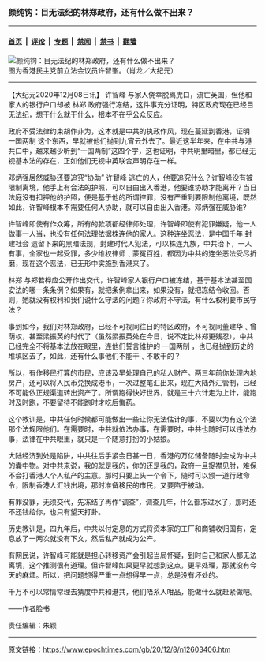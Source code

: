 ### 颜纯钩：目无法纪的林郑政府，还有什么做不出来？

---

#### [首页](../../../..?n12603406) &nbsp;|&nbsp; [评论](../../../../../epoch-comment?n12603406) &nbsp;|&nbsp; [专题](../../../../../epoch-special?n12603406) &nbsp;|&nbsp; [禁闻](../../../../../epoch-news?n12603406) &nbsp;|&nbsp; [禁书](../../../../../books?n12603406) &nbsp;|&nbsp; [翻墙](https://github.com/gfw-breaker/nogfw/blob/master/README.md?n12603406)


<div><img alt="颜纯钩：目无法纪的林郑政府，还有什么做不出来？" class="attachment-djy_600_400 size-djy_600_400 wp-post-image" src="https://i.epochtimes.com/assets/uploads/2020/12/2007302143072188-600x400.jpg"/>
<div class="caption">
 图为香港民主党前立法会议员许智峯。（肖龙／大纪元）
</div></div><hr/><div class="post_content" id="artbody" itemprop="articleBody">
 <!-- article content begin -->
 <p>
  【大纪元2020年12月08日讯】
  <ok href="https://www.epochtimes.com/gb/tag/%E8%AE%B8%E6%99%BA%E5%B3%B0.html">
   许智峰
  </ok>
  与家人侥幸脱离虎口，流亡英国，但他和家人的银行户口却被
  <ok href="https://www.epochtimes.com/gb/tag/%E6%9E%97%E9%83%91.html">
   林郑
  </ok>
  政府强行冻结，这件事充分证明，特区政府现在已经目无法纪，想干什么就干什么，根本不在乎公众反应。
 </p>
 <p>
  政府不受法律约束胡作非为，这本就是中共的执政作风，现在蔓延到香港，证明
  <ok href="https://www.epochtimes.com/gb/tag/%E4%B8%80%E5%9B%BD%E4%B8%A4%E5%88%B6.html">
   一国两制
  </ok>
  这个东西，早就被他们抛到九宵云外去了。最近这半年来，在中共与港共口中，越来越少听到“一国两制”这四个字，这也证明，中共明里暗里，都已经无视基本法的存在，正如他们无视中英联合声明存在一样。
 </p>
 <p>
  邓炳强居然威胁还要追究“协助”
  <ok href="https://www.epochtimes.com/gb/tag/%E8%AE%B8%E6%99%BA%E5%B3%B0.html">
   许智峰
  </ok>
  逃亡的人，他要追究什么？许智峰没有被限制离境，他手上有合法的护照，可以自由出入香港，他要谁协助才能离开？当日法庭没有扣押他的护照，便是基于他的所谓控罪，没有严重到要限制他离境，既然如此，许智峰根本不需要任何人协助，就可以自由出入香港。邓炳强在威胁谁?
 </p>
 <p>
  许智峰即使有作众筹，所有的款项都经律师处理，许智峰即使有犯罪嫌疑，他一人做事一人当，也没有任何法理依据株连他的家人。这种连坐恶法，是中国千年
  <ok href="https://www.epochtimes.com/gb/tag/%E5%B0%81%E5%BB%BA%E7%A4%BE%E4%BC%9A.html">
   封建社会
  </ok>
  遗留下来的黑暗法规，封建时代人犯法，可以株连九族，中共治下，一人有事，全家也一起受罪，多少维权律师﹑蒙冤百姓，都因为中共的连坐恶法受尽折磨，现在这个恶法，已无形中实施到香港来了。
 </p>
 <p>
  <ok href="https://www.epochtimes.com/gb/tag/%E6%9E%97%E9%83%91.html">
   林郑
  </ok>
  与郑若桦应公开作出交代，许智峰家人银行户口被冻结，基于基本法甚至国安法的哪一条条例？如果有，就把条例拿出来，如果没有，就把冻结令收回。否则，她就没有权利和我们说什么守法的问题？你政府不守法，有什么权利要市民守法？
 </p>
 <p>
  事到如今，我们对林郑政府，已经不可视同往日的特区政府，不可视同董建华﹑曾荫权，甚至梁振英的时代了（虽然梁振英处在今日，说不定比林郑更残忍），中共已经完全不将基本法放在眼里，连他们誓言维护的
  <ok href="https://www.epochtimes.com/gb/tag/%E4%B8%80%E5%9B%BD%E4%B8%A4%E5%88%B6.html">
   一国两制
  </ok>
  ，也已经抛到历史的堆填区去了，如此，还有什么事他们不能干﹑不敢干的？
 </p>
 <p>
  所以，有作移民打算的市民，应该及早处理自己的私人财产。两三年前你处理内地房产，还可以将人民币兑换成港币，一次过整笔汇出来，现在大陆外汇管制，已经不可能依正规渠道转出资产了。所谓跑得快好世界，就是三十六计走为上计，能跑时及时跑，不要留待不能跑时才吃后悔药。
 </p>
 <p>
  这个教训是，中共任何时候都可能做出一些让你无法估计的事，不要以为有这个法那个法规限他们。在需要时，中共就依法办事，在需要时，中共也随时可以违法办事，法律在中共眼里，就只是一个随意打扮的小姑娘。
 </p>
 <p>
  大陆经济到处是陷阱，中共往后手紧会日甚一日，香港的万亿储备随时会成为中共的囊中物。对中共来说，我的就是我的，你的还是我的，政府一旦捉襟见肘，难保不会打香港人个人私产的主意。那时只要上头一个令下，随时可以颁一道行政命令，限制香港人汇钱出境，那时准备移民的市民，又要陷于被动。
 </p>
 <p>
  有罪没罪，无须交代，先冻结了再作“调查”，调查几年，什么都冻过水了，那时还不还钱给你，也只有望天打卦。
 </p>
 <p>
  历史教训是，四九年后，中共以付定息的方式将资本家的工厂和商铺收归国有，定息放了一两次就没有下文，然后私产就成为公产。
 </p>
 <p>
  有网民说，许智峰可能就是担心转移资产会引起当局怀疑，到时自己和家人都无法离境，这个推测很有道理。但许智峰如果更早就想到这点，更早处理，那就没有今天的麻烦。所以，把问题想得严重一点想得早一点，总是没有坏处的。
 </p>
 <p>
  千万不可以常情常理去猜度中共和港共，他们唔系人咁品，能做什么就赶紧做吧。
 </p>
 <p>
  ——作者脸书
 </p>
 <p>
  责任编辑：朱颖
 </p>
 <!-- article content end -->
 <div id="below_article_ad">
 </div>
</div>


---

原文链接：https://www.epochtimes.com/gb/20/12/8/n12603406.htm